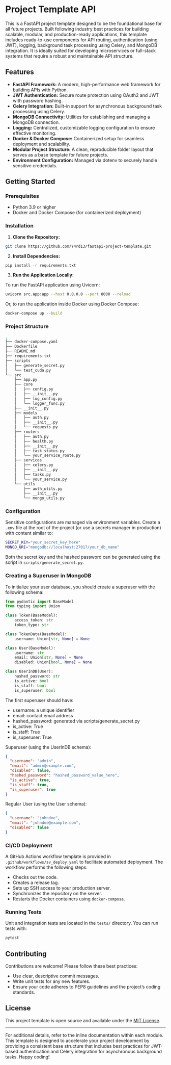 # Project Template API

This is a FastAPI project template designed to be the foundational base for all future projects. Built following industry best practices for building scalable, modular, and production-ready applications, this template includes ready-to-use components for API routing, authentication (using JWT), logging, background task processing using Celery, and MongoDB integration. It is ideally suited for developing microservices or full-stack systems that require a robust and maintainable API structure.

## Features

- **FastAPI Framework:** A modern, high-performance web framework for building APIs with Python.
- **JWT Authentication:** Secure route protection using OAuth2 and JWT with password hashing.
- **Celery Integration:** Built-in support for asynchronous background task processing using Celery.
- **MongoDB Connectivity:** Utilities for establishing and managing a MongoDB connection.
- **Logging:** Centralized, customizable logging configuration to ensure effective monitoring.
- **Docker & Docker Compose:** Containerized setup for seamless deployment and scalability.
- **Modular Project Structure:** A clean, reproducible folder layout that serves as a base template for future projects.
- **Environment Configuration:** Managed via dotenv to securely handle sensitive credentials.

## Getting Started

### Prerequisites

- Python 3.9 or higher
- Docker and Docker Compose (for containerized deployment)

### Installation

1. **Clone the Repository:**

```bash
git clone https://github.com/Y4rd13/fastapi-project-template.git
```

2. **Install Dependencies:**

```bash
pip install -r requirements.txt
```

3. **Run the Application Locally:**

To run the FastAPI application using Uvicorn:

```bash
uvicorn src.app:app --host 0.0.0.0 --port 8000 --reload
```

Or, to run the application inside Docker using Docker Compose:

```bash
docker-compose up --build
```

### Project Structure

```bash
.
├── docker-compose.yaml
├── Dockerfile
├── README.md
├── requirements.txt
├── scripts
│   ├── generate_secret.py
│   └── test_cuda.py
└── src
    ├── app.py
    ├── core
    │   ├── config.py
    │   ├── __init__.py
    │   ├── log_config.py
    │   └── logger_func.py
    ├── __init__.py
    ├── models
    │   ├── auth.py
    │   ├── __init__.py
    │   └── requests.py
    ├── routers
    │   ├── auth.py
    │   ├── health.py
    │   ├── __init__.py
    │   ├── task_status.py
    │   └── your_service_route.py
    ├── services
    │   ├── celery.py
    │   ├── __init__.py
    │   ├── tasks.py
    │   └── your_service.py
    └── utils
        ├── auth_utils.py
        ├── __init__.py
        └── mongo_utils.py
```

### Configuration

Sensitive configurations are managed via environment variables. Create a `.env` file at the root of the project (or use a secrets manager in production) with content similar to:

```bash
SECRET_KEY="your_secret_key_here"
MONGO_URI="mongodb://localhost:27017/your_db_name"
```

Both the secret key and the hashed password can be generated using the script in `scripts/generate_secret.py`.

### Creating a Superuser in MongoDB

To initialize your user database, you should create a superuser with the following schema:

```python
from pydantic import BaseModel
from typing import Union

class Token(BaseModel):
    access_token: str
    token_type: str

class TokenData(BaseModel):
    username: Union[str, None] = None

class User(BaseModel):
    username: str
    email: Union[str, None] = None
    disabled: Union[bool, None] = None

class UserInDB(User):
    hashed_password: str
    is_active: bool
    is_staff: bool
    is_superuser: bool
```

The first superuser should have:

* username: a unique identifier
* email: contact email address
* hashed_password: generated via scripts/generate_secret.py
* is_active: True
* is_staff: True
* is_superuser: True

Superuser (using the UserInDB schema):
```json
{
  "username": "admin",
  "email": "admin@example.com",
  "disabled": false,
  "hashed_password": "hashed_password_value_here",
  "is_active": true,
  "is_staff": true,
  "is_superuser": true
}
```

Regular User (using the User schema):
```json
{
  "username": "johndoe",
  "email": "johndoe@example.com",
  "disabled": false
}
```

### CI/CD Deployment

A GitHub Actions workflow template is provided in `.github/workflows/sv_deploy.yaml` to facilitate automated deployment. The workflow performs the following steps:
- Checks out the code.
- Creates a release tag.
- Sets up SSH access to your production server.
- Synchronizes the repository on the server.
- Restarts the Docker containers using `docker-compose`.

### Running Tests

Unit and integration tests are located in the `tests/` directory. You can run tests with:

```bash
pytest
```

## Contributing

Contributions are welcome! Please follow these best practices:
- Use clear, descriptive commit messages.
- Write unit tests for any new features.
- Ensure your code adheres to PEP8 guidelines and the project’s coding standards.

## License

This project template is open source and available under the [MIT License](LICENSE).

---

For additional details, refer to the inline documentation within each module. This template is designed to accelerate your project development by providing a consistent base structure that includes best practices for JWT-based authentication and Celery integration for asynchronous background tasks. Happy coding!
